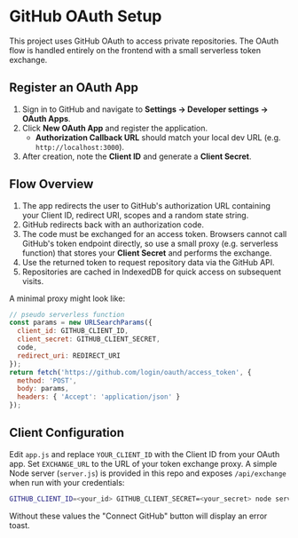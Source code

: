 # GitHub OAuth Setup

This project uses GitHub OAuth to access private repositories. The OAuth flow is handled entirely on the frontend with a small serverless token exchange.

## Register an OAuth App
1. Sign in to GitHub and navigate to **Settings → Developer settings → OAuth Apps**.
2. Click **New OAuth App** and register the application.
   - **Authorization Callback URL** should match your local dev URL (e.g. `http://localhost:3000`).
3. After creation, note the **Client ID** and generate a **Client Secret**.

## Flow Overview
1. The app redirects the user to GitHub's authorization URL containing your Client ID, redirect URI, scopes and a random state string.
2. GitHub redirects back with an authorization code.
3. The code must be exchanged for an access token. Browsers cannot call GitHub's token endpoint directly, so use a small proxy (e.g. serverless function) that stores your **Client Secret** and performs the exchange.
4. Use the returned token to request repository data via the GitHub API.
5. Repositories are cached in IndexedDB for quick access on subsequent visits.

A minimal proxy might look like:
```js
// pseudo serverless function
const params = new URLSearchParams({
  client_id: GITHUB_CLIENT_ID,
  client_secret: GITHUB_CLIENT_SECRET,
  code,
  redirect_uri: REDIRECT_URI
});
return fetch('https://github.com/login/oauth/access_token', {
  method: 'POST',
  body: params,
  headers: { 'Accept': 'application/json' }
});
```

## Client Configuration
Edit `app.js` and replace `YOUR_CLIENT_ID` with the Client ID from your OAuth app. Set `EXCHANGE_URL` to the URL of your token exchange proxy. A simple Node server (`server.js`) is provided in this repo and exposes `/api/exchange` when run with your credentials:

```bash
GITHUB_CLIENT_ID=<your_id> GITHUB_CLIENT_SECRET=<your_secret> node server.js
```

Without these values the "Connect GitHub" button will display an error toast.


